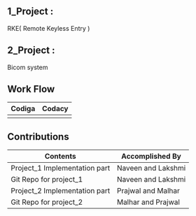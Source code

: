 ## 1_Project  :
RKE( Remote Keyless Entry )

## 2_Project  :
Bicom system 


## Work Flow

|       Codiga     |          Codacy             |
|-------------------------------|:------------------------------------------|
|                  |            |                 |                         |                                                  

## Contributions
| Contents | Accomplished By |
|---|---|
| Project_1 Implementation part | Naveen and Lakshmi |
| Git Repo for project_1| Naveen and Lakshmi |
| Project_2 Implementation part |Prajwal and Malhar |
| Git Repo for project_2| Malhar and Prajwal |

